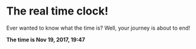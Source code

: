 # The real time clock!

Ever wanted to know what the time is? Well, your journey is about to end!

**The time is Nov 19, 2017, 19:47**